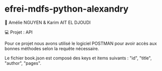 # efrei-mdfs-python-alexandry
:busts_in_silhouette: Amélie NGUYEN & Karim AIT EL DJOUDI

:computer: Projet : API 

Pour ce projet nous avons utilisé le logiciel POSTMAN pour avoir accès aux bonnes méthodes selon la requête nécessaire.

Le fichier book.json est composé des keys et items suivants : "id", "title", "author", "pages".


